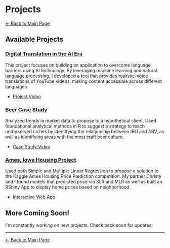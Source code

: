 # Projects

[← Back to Main Page](https://cdcastr0.github.io)

## Available Projects

### [Digital Translation in the AI Era](https://cdcastr0.github.io/projects/Digital_Translation)
This project focuses on building an application to overcome language barriers using AI technology. By leveraging machine learning and natural language processing, I developed a tool that provides realistic-voice translations of YouTube videos, making content accessible across different languages.
- [Project Video](https://youtu.be/h0SNS2tNr74)

### [Beer Case Study](https://cdcastr0.github.io/projects/Beers_Case_Study)
Analyzed trends in market data to propose to a hypothetical client. Used foundational analytical methods in R to suggest a strategy to reach underserved niches by identifying the relationship between IBU and ABV, as well as identifying areas with the most craft beer culture.
- [Case Study Video](https://youtu.be/M1ZI4eY9dM0)

### [Ames, Iowa Housing Project](https://cdcastr0.github.io/projects/Ames_Housing_Price_Prediction)
Used both Simple and Multiple Linear Regression to propose a solution to the Kaggle Ames Housing Price Prediction competition. My partner Christy and I found models that predicted price via SLR and MLR as well as built an RShiny App to display home prices based on neighborhood.
- [Interactive Web App](https://cdcastr0.shinyapps.io/Ames_Housing_Project/)

## More Coming Soon!

I'm constantly working on new projects. Check back soon for updates.

---
[← Back to Main Page](https://cdcastr0.github.io) 